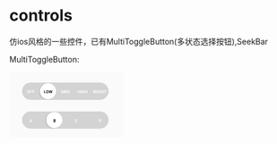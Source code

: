 # controls
仿ios风格的一些控件，已有MultiToggleButton(多状态选择按钮),SeekBar

MultiToggleButton:

![Alt text](https://github.com/sszhangpengfei/controls/blob/master/app/src/main/res/mipmap-xhdpi/MultiToggleButton.png)

